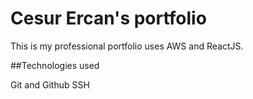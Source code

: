 # Cesur Ercan's portfolio

This is my professional portfolio uses AWS and ReactJS.

##Technologies used

Git and Github
SSH
